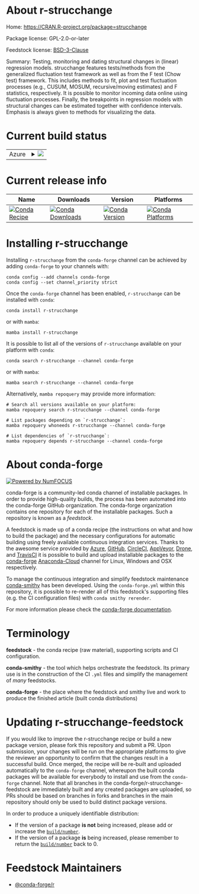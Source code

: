 About r-strucchange
===================

Home: https://CRAN.R-project.org/package=strucchange

Package license: GPL-2.0-or-later

Feedstock license: [BSD-3-Clause](https://github.com/conda-forge/r-strucchange-feedstock/blob/main/LICENSE.txt)

Summary: Testing, monitoring and dating structural changes in (linear) regression models. strucchange features tests/methods from the generalized fluctuation test framework as well as from the F test (Chow test) framework. This includes methods to fit, plot and test fluctuation processes (e.g., CUSUM, MOSUM, recursive/moving estimates) and F statistics, respectively. It is possible to monitor incoming data online using fluctuation processes. Finally, the breakpoints in regression models with structural changes can be estimated together with confidence intervals. Emphasis is always given to methods for visualizing the data.

Current build status
====================


<table>
    
  <tr>
    <td>Azure</td>
    <td>
      <details>
        <summary>
          <a href="https://dev.azure.com/conda-forge/feedstock-builds/_build/latest?definitionId=1685&branchName=main">
            <img src="https://dev.azure.com/conda-forge/feedstock-builds/_apis/build/status/r-strucchange-feedstock?branchName=main">
          </a>
        </summary>
        <table>
          <thead><tr><th>Variant</th><th>Status</th></tr></thead>
          <tbody><tr>
              <td>linux_64_r_base4.1</td>
              <td>
                <a href="https://dev.azure.com/conda-forge/feedstock-builds/_build/latest?definitionId=1685&branchName=main">
                  <img src="https://dev.azure.com/conda-forge/feedstock-builds/_apis/build/status/r-strucchange-feedstock?branchName=main&jobName=linux&configuration=linux_64_r_base4.1" alt="variant">
                </a>
              </td>
            </tr><tr>
              <td>linux_64_r_base4.2</td>
              <td>
                <a href="https://dev.azure.com/conda-forge/feedstock-builds/_build/latest?definitionId=1685&branchName=main">
                  <img src="https://dev.azure.com/conda-forge/feedstock-builds/_apis/build/status/r-strucchange-feedstock?branchName=main&jobName=linux&configuration=linux_64_r_base4.2" alt="variant">
                </a>
              </td>
            </tr><tr>
              <td>osx_64_r_base4.1</td>
              <td>
                <a href="https://dev.azure.com/conda-forge/feedstock-builds/_build/latest?definitionId=1685&branchName=main">
                  <img src="https://dev.azure.com/conda-forge/feedstock-builds/_apis/build/status/r-strucchange-feedstock?branchName=main&jobName=osx&configuration=osx_64_r_base4.1" alt="variant">
                </a>
              </td>
            </tr><tr>
              <td>osx_64_r_base4.2</td>
              <td>
                <a href="https://dev.azure.com/conda-forge/feedstock-builds/_build/latest?definitionId=1685&branchName=main">
                  <img src="https://dev.azure.com/conda-forge/feedstock-builds/_apis/build/status/r-strucchange-feedstock?branchName=main&jobName=osx&configuration=osx_64_r_base4.2" alt="variant">
                </a>
              </td>
            </tr><tr>
              <td>win_64</td>
              <td>
                <a href="https://dev.azure.com/conda-forge/feedstock-builds/_build/latest?definitionId=1685&branchName=main">
                  <img src="https://dev.azure.com/conda-forge/feedstock-builds/_apis/build/status/r-strucchange-feedstock?branchName=main&jobName=win&configuration=win_64_" alt="variant">
                </a>
              </td>
            </tr>
          </tbody>
        </table>
      </details>
    </td>
  </tr>
</table>

Current release info
====================

| Name | Downloads | Version | Platforms |
| --- | --- | --- | --- |
| [![Conda Recipe](https://img.shields.io/badge/recipe-r--strucchange-green.svg)](https://anaconda.org/conda-forge/r-strucchange) | [![Conda Downloads](https://img.shields.io/conda/dn/conda-forge/r-strucchange.svg)](https://anaconda.org/conda-forge/r-strucchange) | [![Conda Version](https://img.shields.io/conda/vn/conda-forge/r-strucchange.svg)](https://anaconda.org/conda-forge/r-strucchange) | [![Conda Platforms](https://img.shields.io/conda/pn/conda-forge/r-strucchange.svg)](https://anaconda.org/conda-forge/r-strucchange) |

Installing r-strucchange
========================

Installing `r-strucchange` from the `conda-forge` channel can be achieved by adding `conda-forge` to your channels with:

```
conda config --add channels conda-forge
conda config --set channel_priority strict
```

Once the `conda-forge` channel has been enabled, `r-strucchange` can be installed with `conda`:

```
conda install r-strucchange
```

or with `mamba`:

```
mamba install r-strucchange
```

It is possible to list all of the versions of `r-strucchange` available on your platform with `conda`:

```
conda search r-strucchange --channel conda-forge
```

or with `mamba`:

```
mamba search r-strucchange --channel conda-forge
```

Alternatively, `mamba repoquery` may provide more information:

```
# Search all versions available on your platform:
mamba repoquery search r-strucchange --channel conda-forge

# List packages depending on `r-strucchange`:
mamba repoquery whoneeds r-strucchange --channel conda-forge

# List dependencies of `r-strucchange`:
mamba repoquery depends r-strucchange --channel conda-forge
```


About conda-forge
=================

[![Powered by
NumFOCUS](https://img.shields.io/badge/powered%20by-NumFOCUS-orange.svg?style=flat&colorA=E1523D&colorB=007D8A)](https://numfocus.org)

conda-forge is a community-led conda channel of installable packages.
In order to provide high-quality builds, the process has been automated into the
conda-forge GitHub organization. The conda-forge organization contains one repository
for each of the installable packages. Such a repository is known as a *feedstock*.

A feedstock is made up of a conda recipe (the instructions on what and how to build
the package) and the necessary configurations for automatic building using freely
available continuous integration services. Thanks to the awesome service provided by
[Azure](https://azure.microsoft.com/en-us/services/devops/), [GitHub](https://github.com/),
[CircleCI](https://circleci.com/), [AppVeyor](https://www.appveyor.com/),
[Drone](https://cloud.drone.io/welcome), and [TravisCI](https://travis-ci.com/)
it is possible to build and upload installable packages to the
[conda-forge](https://anaconda.org/conda-forge) [Anaconda-Cloud](https://anaconda.org/)
channel for Linux, Windows and OSX respectively.

To manage the continuous integration and simplify feedstock maintenance
[conda-smithy](https://github.com/conda-forge/conda-smithy) has been developed.
Using the ``conda-forge.yml`` within this repository, it is possible to re-render all of
this feedstock's supporting files (e.g. the CI configuration files) with ``conda smithy rerender``.

For more information please check the [conda-forge documentation](https://conda-forge.org/docs/).

Terminology
===========

**feedstock** - the conda recipe (raw material), supporting scripts and CI configuration.

**conda-smithy** - the tool which helps orchestrate the feedstock.
                   Its primary use is in the construction of the CI ``.yml`` files
                   and simplify the management of *many* feedstocks.

**conda-forge** - the place where the feedstock and smithy live and work to
                  produce the finished article (built conda distributions)


Updating r-strucchange-feedstock
================================

If you would like to improve the r-strucchange recipe or build a new
package version, please fork this repository and submit a PR. Upon submission,
your changes will be run on the appropriate platforms to give the reviewer an
opportunity to confirm that the changes result in a successful build. Once
merged, the recipe will be re-built and uploaded automatically to the
`conda-forge` channel, whereupon the built conda packages will be available for
everybody to install and use from the `conda-forge` channel.
Note that all branches in the conda-forge/r-strucchange-feedstock are
immediately built and any created packages are uploaded, so PRs should be based
on branches in forks and branches in the main repository should only be used to
build distinct package versions.

In order to produce a uniquely identifiable distribution:
 * If the version of a package **is not** being increased, please add or increase
   the [``build/number``](https://docs.conda.io/projects/conda-build/en/latest/resources/define-metadata.html#build-number-and-string).
 * If the version of a package **is** being increased, please remember to return
   the [``build/number``](https://docs.conda.io/projects/conda-build/en/latest/resources/define-metadata.html#build-number-and-string)
   back to 0.

Feedstock Maintainers
=====================

* [@conda-forge/r](https://github.com/conda-forge/r/)

